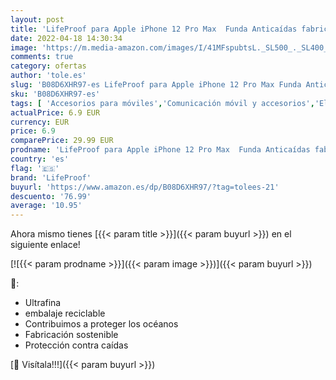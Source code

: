 ```yaml
---
layout: post
title: 'LifeProof para Apple iPhone 12 Pro Max  Funda Anticaídas fabricada de Plástico Reciclado procedente del Océano  Wake Series  Gris'
date: 2022-04-18 14:30:34
image: 'https://m.media-amazon.com/images/I/41MFspubtsL._SL500_._SL400_.jpg'
comments: true
category: ofertas
author: 'tole.es'
slug: 'B08D6XHR97-es LifeProof para Apple iPhone 12 Pro Max Funda Anticaídas...'
sku: 'B08D6XHR97-es'
tags: [ 'Accesorios para móviles','Comunicación móvil y accesorios','Electrónica','Fundas y carcasas para teléfonos móviles','apple','iphone','lifeproof','🇪🇸', ]
actualPrice: 6.9 EUR
currency: EUR
price: 6.9
comparePrice: 29.99 EUR
prodname: 'LifeProof para Apple iPhone 12 Pro Max  Funda Anticaídas fabricada de Plástico Reciclado procedente del Océano  Wake Series  Gris'
country: 'es'
flag: '🇪🇸'
brand: 'LifeProof'
buyurl: 'https://www.amazon.es/dp/B08D6XHR97/?tag=tolees-21'
descuento: '76.99'
average: '10.95'
---
```


Ahora mismo tienes [{{< param title >}}]({{< param buyurl >}}) en el siguiente enlace!

[![{{< param prodname >}}]({{< param image >}})]({{< param buyurl >}})

🔎:

- Ultrafina
- embalaje reciclable
- Contribuimos a proteger los océanos
- Fabricación sostenible
- Protección contra caídas

[🛒 Visítala!!!]({{< param buyurl >}})
